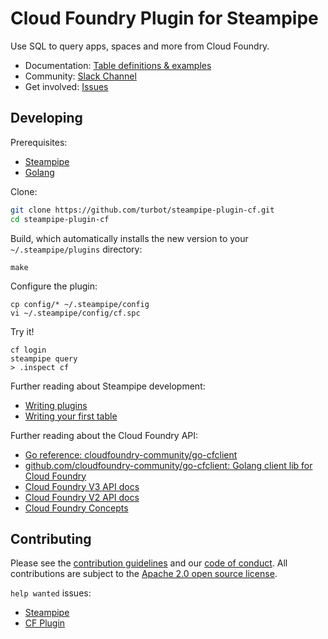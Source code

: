 # Cloud Foundry Plugin for Steampipe

Use SQL to query apps, spaces and more from Cloud Foundry.

- Documentation: [Table definitions & examples](https://github.com/SvenTo/steampipe-plugin-cf/tree/main/docs/tables)
- Community: [Slack Channel](https://join.slack.com/t/steampipe/shared_invite/zt-oij778tv-lYyRTWOTMQYBVAbtPSWs3g)
- Get involved: [Issues](https://github.com/SvenTo/steampipe-plugin-cf/issues)

## Developing

Prerequisites:

- [Steampipe](https://steampipe.io/downloads)
- [Golang](https://golang.org/doc/install)

Clone:

```sh
git clone https://github.com/turbot/steampipe-plugin-cf.git
cd steampipe-plugin-cf
```

Build, which automatically installs the new version to your `~/.steampipe/plugins` directory:

```
make
```

Configure the plugin:

```
cp config/* ~/.steampipe/config
vi ~/.steampipe/config/cf.spc
```

Try it!

```
cf login
steampipe query
> .inspect cf
```

Further reading about Steampipe development:

- [Writing plugins](https://steampipe.io/docs/develop/writing-plugins)
- [Writing your first table](https://steampipe.io/docs/develop/writing-your-first-table)

Further reading about the Cloud Foundry API: 

- [Go reference: cloudfoundry-community/go-cfclient](https://pkg.go.dev/github.com/cloudfoundry-community/go-cfclient)
- [github.com/cloudfoundry-community/go-cfclient: Golang client lib for Cloud Foundry](https://github.com/cloudfoundry-community/go-cfclient)
- [Cloud Foundry V3 API docs](https://v3-apidocs.cloudfoundry.org/version/3.113.0/index.html#introduction)
- [Cloud Foundry V2 API docs](https://apidocs.cloudfoundry.org/16.22.0/)
- [Cloud Foundry Concepts](https://docs.cloudfoundry.org/concepts/index.html)

## Contributing

Please see the [contribution guidelines](https://github.com/turbot/steampipe/blob/main/CONTRIBUTING.md) and our [code of conduct](https://github.com/turbot/steampipe/blob/main/CODE_OF_CONDUCT.md). All contributions are subject to the [Apache 2.0 open source license](https://github.com/SvenTo/steampipe-plugin-cf/blob/main/LICENSE).

`help wanted` issues:

- [Steampipe](https://github.com/turbot/steampipe/labels/help%20wanted)
- [CF Plugin](https://github.com/SvenTo/steampipe-plugin-cf/issues/labels/help%20wanted)
